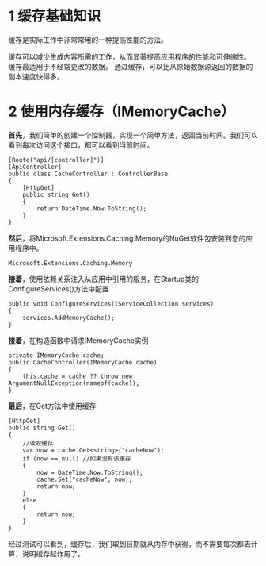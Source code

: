 # 1 缓存基础知识
缓存是实际工作中非常常用的一种提高性能的方法。

缓存可以减少生成内容所需的工作，从而显著提高应用程序的性能和可伸缩性。 缓存最适用于不经常更改的数据。 通过缓存，可以比从原始数据源返回的数据的副本速度快得多。 

# 2 使用内存缓存（IMemoryCache）
**首先**，我们简单的创建一个控制器，实现一个简单方法，返回当前时间。我们可以看到每次访问这个接口，都可以看到当前时间。

```
[Route("api/[controller]")]
[ApiController]
public class CacheController : ControllerBase
{
    [HttpGet]
    public string Get()
    {
        return DateTime.Now.ToString();
    }
}
```

**然后**，将Microsoft.Extensions.Caching.Memory的NuGet软件包安装到您的应用程序中。
```
Microsoft.Extensions.Caching.Memory
```

**接着**，使用依赖关系注入从应用中引用的服务，在Startup类的ConfigureServices()方法中配置：

```
public void ConfigureServices(IServiceCollection services)
{
    services.AddMemoryCache();
}
```

**接着**，在构造函数中请求IMemoryCache实例
```
private IMemoryCache cache;
public CacheController(IMemoryCache cache)
{
    this.cache = cache ?? throw new ArgumentNullException(nameof(cache));
}
```

**最后**，在Get方法中使用缓存
```
[HttpGet]
public string Get()
{
    //读取缓存
    var now = cache.Get<string>("cacheNow");
    if (now == null) //如果没有该缓存
    {
        now = DateTime.Now.ToString();
        cache.Set("cacheNow", now);
        return now;
    }
    else
    {
        return now;
    }
}
```

经过测试可以看到，缓存后，我们取到日期就从内存中获得，而不需要每次都去计算，说明缓存起作用了。